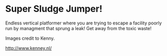 Super Sludge Jumper!
=================

Endless vertical platformer where you are trying to escape a facility poorly run by managment 
that sprung a leak!  Get away from the toxic waste!

Images credit to Kenny.

http://www.kenney.nl/

